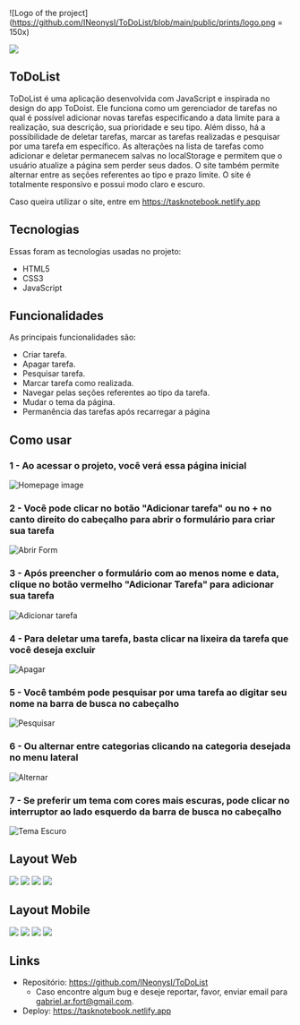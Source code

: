 
![Logo of the project](https://github.com/INeonysI/ToDoList/blob/main/public/prints/logo.png = 150x)


<img src="public/prints/logo.png">

## ToDoList
ToDoList é uma aplicação desenvolvida com JavaScript e inspirada no design do app ToDoist. Ele funciona como um gerenciador de tarefas no qual é possível adicionar novas tarefas especificando a data limite para a realização, sua descrição, sua prioridade e seu tipo. Além disso, há a possibilidade de deletar tarefas, marcar as tarefas realizadas e pesquisar por uma tarefa em específico. As alterações na lista de tarefas como adicionar e deletar permanecem salvas no localStorage e permitem que o usuário atualize a página sem perder seus dados. O site também permite alternar entre as seções referentes ao tipo e prazo limite. O site é totalmente responsivo e possui modo claro e escuro.

Caso queira utilizar o site, entre em https://tasknotebook.netlify.app

## Tecnologias

Essas foram as tecnologias usadas no projeto:

* HTML5
* CSS3
* JavaScript

## Funcionalidades

As principais funcionalidades são:
 - Criar tarefa.
 - Apagar tarefa.
 - Pesquisar tarefa.
 - Marcar tarefa como realizada.
 - Navegar pelas seções referentes ao tipo da tarefa.
 - Mudar o tema da página.
 - Permanência das tarefas após recarregar a página

## Como usar

### 1 - Ao acessar o projeto, você verá essa página inicial

![Homepage image](https://github.com/INeonysI/ToDoList/blob/main/public/prints/howToUse/how_1.png)

### 2 - Você pode clicar no botão "Adicionar tarefa" ou no + no canto direito do cabeçalho para abrir o formulário para criar sua tarefa

![Abrir Form](https://github.com/INeonysI/ToDoList/blob/main/public/prints/howToUse/how_2.png)

### 3 - Após preencher o formulário com ao menos nome e data, clique no botão vermelho "Adicionar Tarefa" para adicionar sua tarefa 

![Adicionar tarefa](https://github.com/INeonysI/ToDoList/blob/main/public/prints/howToUse/how_3.png)

### 4 - Para deletar uma tarefa, basta clicar na lixeira da tarefa que você deseja excluir

![Apagar](https://github.com/INeonysI/ToDoList/blob/main/public/prints/howToUse/how_4.png)

### 5 - Você também pode pesquisar por uma tarefa ao digitar seu nome na barra de busca no cabeçalho

![Pesquisar](https://github.com/INeonysI/ToDoList/blob/main/public/prints/howToUse/how_5.png)

### 6 - Ou alternar entre categorias clicando na categoria desejada no menu lateral

![Alternar](https://github.com/INeonysI/ToDoList/blob/main/public/prints/howToUse/how_6.png)

### 7 - Se preferir um tema com cores mais escuras, pode clicar no interruptor ao lado esquerdo da barra de busca no cabeçalho

![Tema Escuro](https://github.com/INeonysI/ToDoList/blob/main/public/prints/howToUse/Screenshot_6.png)

## Layout Web

![](https://github.com/INeonysI/ToDoList/blob/main/public/prints/layout/Screenshot_1.png)
![](https://github.com/INeonysI/ToDoList/blob/main/public/prints/layout/Screenshot_2.png)
![](https://github.com/INeonysI/ToDoList/blob/main/public/prints/layout/Screenshot_5.png)
![](https://github.com/INeonysI/ToDoList/blob/main/public/prints/layout/Screenshot_6.png)

## Layout Mobile

![](https://github.com/INeonysI/ToDoList/blob/main/public/prints/layout/Screenshot_3.png)
![](https://github.com/INeonysI/ToDoList/blob/main/public/prints/layout/Screenshot_4.png)
![](https://github.com/INeonysI/ToDoList/blob/main/public/prints/layout/Screenshot_7.png)
![](https://github.com/INeonysI/ToDoList/blob/main/public/prints/layout/Screenshot_8.png)

## Links
  - Repositório: https://github.com/INeonysI/ToDoList
    - Caso encontre algum bug e deseje reportar, favor, enviar email para gabriel.ar.fort@gmail.com.
  - Deploy: https://tasknotebook.netlify.app
